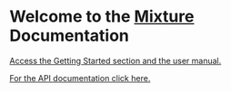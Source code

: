# Welcome to the [Mixture](https://github.com/alelievr/Mixture) Documentation

[Access the Getting Started section and the user manual.](manual/index.md)

[For the API documentation click here.](api/Mixture.yml)
